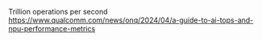 
Trillion operations per second
https://www.qualcomm.com/news/onq/2024/04/a-guide-to-ai-tops-and-npu-performance-metrics